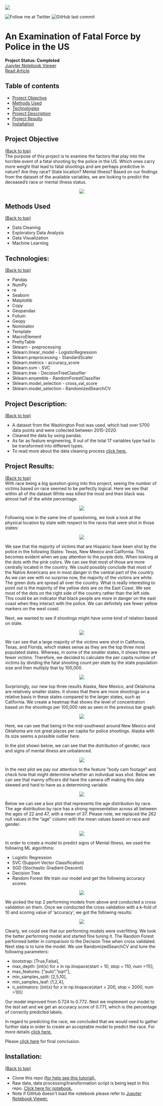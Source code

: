<img src="images/police.jpg">

<!-- Add buttons here -->
![Follow me at Twitter](https://img.shields.io/twitter/follow/NMashinchi?style=social)
![GitHub last commit](https://img.shields.io/github/last-commit/navido89/Time-Series-Analysis-ARIMA-Model-Covid19-Predictions)

# An Examination of Fatal Force by Police in the US
**Project Status: Completed**
<br>
<a href="https://nbviewer.jupyter.org/github/navido89/Police_Force_US/blob/main/Police%20Force%20Project.ipynb" target="_blank">Jupyter Notebook Viewer</a>
<br>
<a href="https://towardsdatascience.com/an-examination-of-fatal-force-by-police-in-the-us-db897d97085c" target="_blank">Read Article</a>

## Table of contents
- [Project Objective](#project-objective)
- [Methods Used](#methods-used)
- [Technologies](#technologies)
- [Project Description](#project-description)
- [Project Results](#project-results)
- [Installation](#installation)

## Project Objective
[(Back to top)](#table-of-contents)
<br>
The purpose of this project is to examine the factors that play into the horrible event of a fatal shooting by the police in the US. Which ones carry more weight that lead to fatal shootings and are perhaps predictive in nature? Are they race? State location? Mental Illness? Based on our findings from the dataset of the available variables, we are looking to predict the deceased’s race or mental illness status.
<br>
<p align="center">
<img src="images/shootings_by_year.png" style>
</p>

## Methods Used
[(Back to top)](#table-of-contents)
+ Data Cleaning
+ Exploratory Data Analysis
+ Data Visualization
+ Machine Learning

## Technologies:
[(Back to top)](#table-of-contents)
+ Pandas 
+ NumPy 
+ re
+ Seaborn
+ Matplotlib
+ Copy
+ Geopandas
+ Folium
+ Geopy
+ Nominatim
+ Template
+ MacroElement
+ PrettyTable
+ Sklearn - preprocessing
+ Sklearn.linear_model - LogisticRegression
+ Sklearn.preprocessing - StandardScaler
+ Sklearn.metrics - accuracy_score
+ Sklearn.svm - SVC
+ Sklearn.tree - DecisionTreeClassifier
+ Sklearn.ensemble - RandomForestClassifier
+ Sklearn.model_selection - cross_val_score
+ Sklearn.model_selection - RandomizedSearchCV

## Project Description:
[(Back to top)](#table-of-contents)

+ A dataset from the Washington Post was used, which had over 5700 data points and were collected between 2015-2020. 
+ Cleaned the data by using pandas. 
+ As far as feature engineering, 9 out of the total 17 variables type had to be transformed into different types. 
+ To read more about the data cleaning process <a href="https://towardsdatascience.com/an-examination-of-fatal-force-by-police-in-the-us-db897d97085c#9048" target="_blank">click here.</a>

## Project Results:
[(Back to top)](#table-of-contents)
<br>
With race being a big question going into this project, seeing the number of victims based on race seemed to be perfectly logical. Here we see that within all of the dataset White was killed the most and then black was almost half of the white percentage.
<p align="center">
<img src="images/big_observation.png" style>
</p>

Following now in the same line of questioning, we took a look at the physical location by state with respect to the races that were shot in those states:
<p align="center">
<img src="images/shooting_race_location.png" style>
</p>We saw that the majority of victims that are Hispanic have been shot by the police in the following States: Texas, New Mexico and California. This becomes evident when we pay attention to the purple dots. When looking at the dots with the pink colors. We can see that most of those are more centrally located in the country. We could possibly conclude that most of the Native Americans are in most danger in the central part of the country. As we can see with no surprise now, the majority of the victims are white. The green dots are spread all over the country. What is really interesting to point out is the majority of the yellow dots are on the East Coast. We see most of the dots on the right side of the country rather than the left side. This could be an indicator that black people are more in danger on the east coast when they interact with the police. We can definitely see fewer yellow markers on the west coast.<br/> 

Next, we wanted to see if shootings might have some kind of relation based on state.
<p align="center">
<img src="images/shooting_by_state.png" style>
</p>
We can see that a large majority of the victims were shot in California, Texas, and Florida, which makes sense as they are the top three most populated states. Whereas, in some of the smaller states, it shows there are fewer victims. Therefore, we decided to calculate the per capita number of victims by dividing the fatal shooting count per state by the state population size and then multiply that by 100,000.
<p align="center">
<img src="images/shooting_per_100k.png" style>
</p>
Surprisingly, our new top three results Alaska, New Mexico, and Oklahoma are relatively smaller states. It shows that there are more shootings on a relative basis in these states compared to the larger states, such as California. We create a heatmap that shows the level of concentration based on the shootings per 100,000 rate as seen in the previous bar graph. 
<p align="center">
<img src="images/heat_map.png" style>
</p>
Here, we can see that being in the mid-southwest around New Mexico and Oklahoma are not great places per capita for police shootings. Alaska with its size seems a possible outlier here.

In the plot shown below, we can see that the distribution of gender, race and signs of mental illness are unbalanced.
<p align="center">
<img src="images/mental_illness.png" style>
</p>

In the next plot we pay our attention to the feature "body cam footage" and check how that might determine whether an individual was shot. Below we can see that manny officers did have the camera off making this data skewed and hard to have as a determining variable.
<p align="center">
<img src="images/Body_cam.png" style>
</p>

Below we can see a box plot that represents the age distribution by race. The age distribution by race has a strong representation across all between the ages of 22 and 47, with a mean of 37. Please note, we replaced the 262 null values in the “age” column with the mean values based on race and gender.
<p align="center">
<img src="images/box_plot.png" style>
</p>

In order to create a model to predict signs of Mental Illness, we used the following ML algorithms:
   + Logistic Regression
   + SVC (Support Vector Classification)
   + SGD (Stochastic Gradient Descent)
   + Decision Tree
   + Random Forest
We train our model and get the following accuracy scores.
<p align="center">
<img src="images/signs_mental_illness1.png" style>
</p>
We picked the top 2 performing models from above and conducted a cross validation on them. Once we conducted the cross validation with a k-fold of 10 and scoring value of ‘accuracy’, we got the following results:
<p align="center">
<img src="images/signs_of_mental_illness2.png" style>
</p>
Clearly, we could see that our performing models were overfitting. We took the better performing model and started fine tuning it. The Random Forest performed better in comparison to the Decision Tree when cross validated. Next step is to tune the model. We use RandomizedSearchCV and tune the following parameters:

+ bootstrap: [True,False],
+ max_depth: [int(x) for x in np.linspace(start = 10, stop = 110, num =11)],
+ max_features: [“auto”,”sqrt”],
+ min_samples_split: [2,5,10],
+ min_samples_leaf: [1,2,4],
+ n_estimators: [int(x) for x in np.linspace(start = 200, stop = 2000, num =10)]

Our model improved from 0.724 to 0.772. Next we implement our model to the test set and we get an accuracy score of 0.771, which is the percentage of correctly predicted labels. 

In regard to predicting the race, we concluded that we would need to gather further data in order to create an acceptable model to predict the race. For more details <a href="https://towardsdatascience.com/an-examination-of-fatal-force-by-police-in-the-us-db897d97085c#86b5" target="_blank"> click here.</a>


Please <a href="https://towardsdatascience.com/an-examination-of-fatal-force-by-police-in-the-us-db897d97085c#eba2" target="_blank"> click here</a> for final conclusion.

## Installation:
[(Back to top)](#table-of-contents)
+ Clone this repo <a href="https://docs.github.com/en/free-pro-team@latest/github/creating-cloning-and-archiving-repositories/cloning-a-repository" target="_blank">(for help see this tutorial).</a>
+ Raw data, data processing/transformation script is being kept in this repo. <a href="https://github.com/navido89/Police_Force_US/blob/main/Police%20Force%20Project.ipynb" target="_blank">Click here for notebook.</a>
+ Note if GitHub doesn't load the notebook please refer to <a href="https://nbviewer.jupyter.org/github/navido89/Police_Force_US/blob/main/Police%20Force%20Project.ipynb" target="_blank">Jupyter Notebook Viewer.</a>
